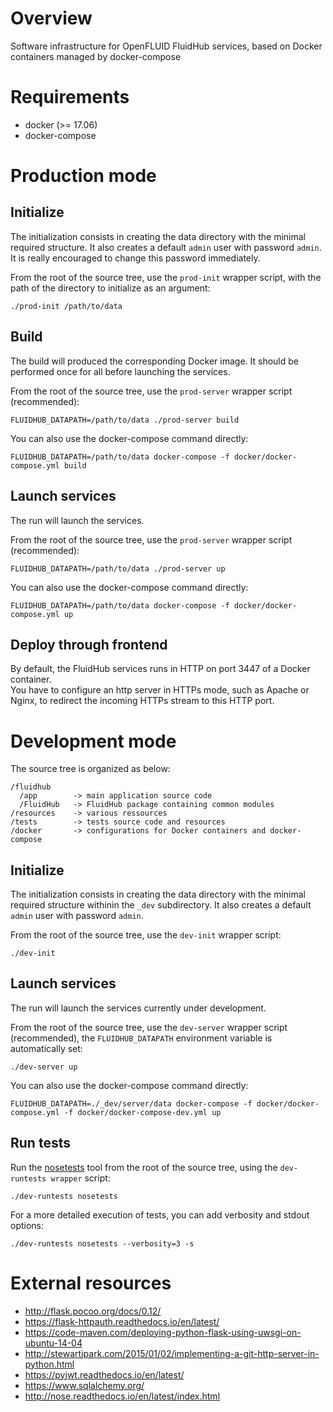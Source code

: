 
# Overview

Software infrastructure for OpenFLUID FluidHub services, based on Docker containers managed by docker-compose


# Requirements

* docker (>= 17.06)
* docker-compose


# Production mode


## Initialize

The initialization consists in creating the data directory with the minimal required structure.
It also creates a default `admin` user with password `admin`. It is really encouraged to change this password immediately.

From the root of the source tree, use the `prod-init` wrapper script, with the path of the directory to initialize as an argument:
```
./prod-init /path/to/data
```


## Build

The build will produced the corresponding Docker image. It should be performed once for all before launching the services.  

From the root of the source tree, use the `prod-server` wrapper script (recommended):
```
FLUIDHUB_DATAPATH=/path/to/data ./prod-server build
```


You can also use the docker-compose command directly:
```
FLUIDHUB_DATAPATH=/path/to/data docker-compose -f docker/docker-compose.yml build
```

## Launch services

The run will launch the services.  

From the root of the source tree, use the `prod-server` wrapper script (recommended):
```
FLUIDHUB_DATAPATH=/path/to/data ./prod-server up
```

You can also use the docker-compose command directly:
```
FLUIDHUB_DATAPATH=/path/to/data docker-compose -f docker/docker-compose.yml up
```

## Deploy through frontend

By default, the FluidHub services runs in HTTP on port 3447 of a Docker container.  
You have to configure an http server in HTTPs mode, such as Apache or Nginx, to redirect the incoming HTTPs stream to this HTTP port.



# Development mode


The source tree is organized as below:
```
/fluidhub
  /app        -> main application source code
  /FluidHub   -> FluidHub package containing common modules
/resources    -> various ressources
/tests        -> tests source code and resources
/docker       -> configurations for Docker containers and docker-compose
```

## Initialize

The initialization consists in creating the data directory with the minimal required structure withinin the `_dev` subdirectory.
It also creates a default `admin` user with password `admin`.

From the root of the source tree, use the `dev-init` wrapper script:
```
./dev-init
```


## Launch services

The run will launch the services currently under development.  

From the root of the source tree, use the `dev-server` wrapper script (recommended), the `FLUIDHUB_DATAPATH` environment variable is automatically set:
```
./dev-server up
```

You can also use the docker-compose command directly:
```
FLUIDHUB_DATAPATH=./_dev/server/data docker-compose -f docker/docker-compose.yml -f docker/docker-compose-dev.yml up
```


## Run tests


Run the [nosetests](http://nose.readthedocs.io) tool from the root of the source tree, using the `dev-runtests wrapper` script:
```
./dev-runtests nosetests
```
For a more detailed execution of tests, you can add verbosity and stdout options:
```
./dev-runtests nosetests --verbosity=3 -s
```

# External resources

* http://flask.pocoo.org/docs/0.12/
* https://flask-httpauth.readthedocs.io/en/latest/
* https://code-maven.com/deploying-python-flask-using-uwsgi-on-ubuntu-14-04
* http://stewartjpark.com/2015/01/02/implementing-a-git-http-server-in-python.html
* https://pyjwt.readthedocs.io/en/latest/
* https://www.sqlalchemy.org/
* http://nose.readthedocs.io/en/latest/index.html
